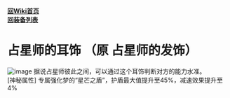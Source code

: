 [**回Wiki首页**](../README.md)   
[**回装备列表**](../README.md)   
# 占星师的耳饰 （原 占星师的发饰）
![image](https://user-images.githubusercontent.com/35645329/193888193-a029e519-1214-4875-87ec-96ba99a43bb7.png) 据说占星师彼此之间，可以通过这个耳饰判断对方的能力水准。   
\[神秘属性] 专属强化梦的“星芒之盾”，护盾最大值提升至45%，减速效果提升至4%
